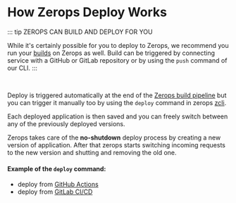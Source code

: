 # How Zerops Deploy Works

::: tip ZEROPS CAN BUILD AND DEPLOY FOR YOU

While it's certainly possible for you to deploy to Zerops, we recommend you run your [builds](/documentation/build/how-zerops-build-works.html) on Zerops as well. Build can be triggered by connecting service with a GitHub or GitLab repository or by using the `push` command of our CLI.
:::

<br />

Deploy is triggered automatically at the end of the [Zerops build pipeline](/documentation/build/build-config.html#run) but you can trigger it manually too by using the `deploy` command in zerops [zcli](/documentation/cli/available-commands.html#deploy-project-name-service-name-files-or-paths).

Each deployed application is then saved and you can freely switch between any of the previously deployed versions.

Zerops takes care of the __no-shutdown__ deploy process by creating a new version of application. After that zerops starts switching incoming requests to the new version and shutting and removing the old one.

#### Example of the `deploy` command:

- deploy from [GitHub Actions](/documentation/deploy/use-in-github-actions.html)
- deploy from [GitLab CI/CD](/documentation/deploy/use-in-gitlab-ci.html)
